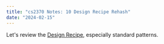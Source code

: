 ```yaml
---
title: "cs2370 Notes: 10 Design Recipe Rehash"
date: "2024-02-15"
---
```


Let's review the [Design Recipe](
https://homework.quest/classes/2024-01/cs2370/design-recipe/),
especially standard patterns.
